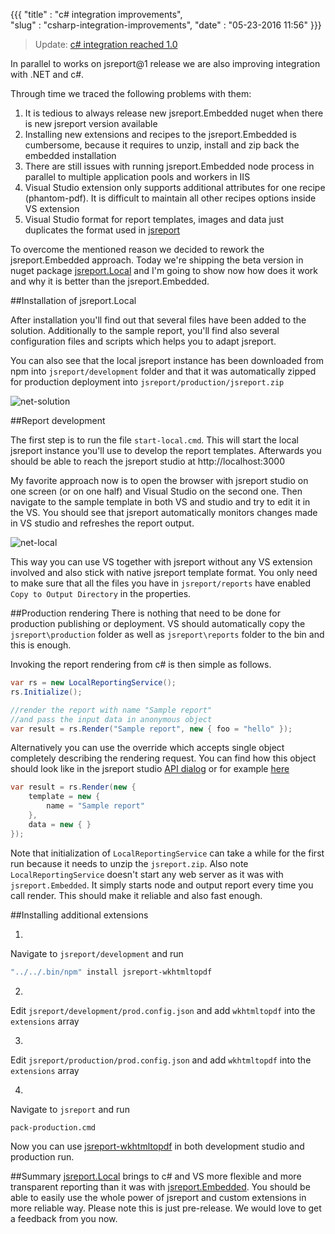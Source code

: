 ﻿{{{
    "title"    : "c# integration improvements",  
    "slug"     : "csharp-integration-improvements",
    "date"     : "05-23-2016 11:56"
}}}

> Update: [c# integration reached 1.0](https://jsreport.net/blog/jsreport-for-csharp-reached-1-0)

In parallel to works on jsreport@1 release we are also improving integration with .NET and c#.

Through time we traced the following problems with them:

1. It is tedious to always release new jsreport.Embedded nuget when there is new jsreport version available
2. Installing new extensions and recipes to the jsreport.Embedded is cumbersome, because it requires to unzip, install and zip back the embedded installation
3. There are still issues with running jsreport.Embedded node process in parallel to multiple application pools and workers in IIS
4. Visual Studio extension only supports additional attributes for one recipe (phantom-pdf). It is difficult to maintain all other recipes options inside VS extension
5. Visual Studio format for report templates, images and data just duplicates the format used in [jsreport](https://github.com/jsreport/jsreport-fs-store/)

To overcome the mentioned reason we decided to rework the jsreport.Embedded approach. Today we're shipping the beta version in nuget package [jsreport.Local](https://www.nuget.org/packages/jsreport.Local) and I'm going to show now how does it work and why it is better than the jsreport.Embedded.

##Installation of jsreport.Local

After installation you'll find out that several files have been added to the solution. Additionally to the sample report, you'll find also several configuration files and scripts which helps you to adapt jsreport.

You can also see that the local jsreport instance has been downloaded from npm into `jsreport/development` folder and that it was automatically zipped for production deployment into `jsreport/production/jsreport.zip`


![net-solution](https://jsreport.net/blog/net-solution.png)

##Report development

The first step is to run the file `start-local.cmd`. This will start the local jsreport instance you'll use to develop the report templates. Afterwards you should be able to reach the jsreport studio at http://localhost:3000

My favorite approach now is to open the browser with jsreport studio on one screen (or on one half) and Visual Studio on the second one. Then navigate to the sample template in both VS and studio and try to edit it in the VS. You should see that jsreport automatically monitors changes made in VS studio and refreshes the report output.

![net-local](https://jsreport.net/blog/net-local.gif)

This way you can use VS together with jsreport without any VS extension involved and also stick with native jsreport template format. You only need to make sure that all the files you have in `jsreport/reports` have enabled `Copy to Output Directory` in the properties.

##Production rendering
There is nothing that need to be done for production publishing or deployment. VS should automatically copy the `jsreport\production` folder as well as `jsreport\reports` folder to the bin and this is enough.

Invoking the report rendering from c# is then simple as follows.

```csharp
var rs = new LocalReportingService();
rs.Initialize();    

//render the report with name "Sample report"
//and pass the input data in anonymous object
var result = rs.Render("Sample report", new { foo = "hello" });             
```

Alternatively you can use the override which accepts single object completely describing the rendering request.  You can find how this object should look like in the jsreport studio [API dialog](https://jsreport.net/learn/api) or for example [here](https://github.com/jsreport/jsreport-core)

```csharp
var result = rs.Render(new {
	template = new {
		name = "Sample report"		
	},
	data = new { }
});   
```

Note that initialization of `LocalReportingService` can take a while for the first run because it needs to unzip the `jsreport.zip`.  Also note `LocalReportingService` doesn't start any web server as it was with `jsreport.Embedded`. It simply starts node and output report every time you call render. This should make it reliable and also fast enough.  

##Installing additional extensions

1.
Navigate to `jsreport/development` and run
```sh
"../../.bin/npm" install jsreport-wkhtmltopdf
```

2.
Edit `jsreport/development/prod.config.json` and add `wkhtmltopdf` into the `extensions` array

3.
Edit `jsreport/production/prod.config.json` and add `wkhtmltopdf` into the `extensions` array

4.
Navigate to `jsreport` and run
```sh
pack-production.cmd
```

Now you can use [jsreport-wkhtmltopdf](https://jsreport.net/learn/wkhtmltopdf) in both development studio and production run.

##Summary
[jsreport.Local](https://www.nuget.org/packages/jsreport.Local/) brings to c# and VS more flexible and more transparent reporting than it was with [jsreport.Embedded](https://www.nuget.org/packages/jsreport.Embedded). You should be able to easily use the whole power of jsreport and custom extensions in more reliable way. Please note this is just pre-release. We would love to get a feedback from you now.



